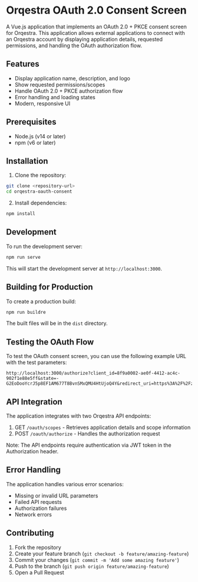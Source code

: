 # Orqestra OAuth 2.0 Consent Screen

A Vue.js application that implements an OAuth 2.0 + PKCE consent screen for Orqestra. This application allows external applications to connect with an Orqestra account by displaying application details, requested permissions, and handling the OAuth authorization flow.

## Features

- Display application name, description, and logo
- Show requested permissions/scopes
- Handle OAuth 2.0 + PKCE authorization flow
- Error handling and loading states
- Modern, responsive UI

## Prerequisites

- Node.js (v14 or later)
- npm (v6 or later)

## Installation

1. Clone the repository:
```bash
git clone <repository-url>
cd orqestra-oauth-consent
```

2. Install dependencies:
```bash
npm install
```

## Development

To run the development server:

```bash
npm run serve
```

This will start the development server at `http://localhost:3000`.

## Building for Production

To create a production build:

```bash
npm run buildre
```

The built files will be in the `dist` directory.

## Testing the OAuth Flow

To test the OAuth consent screen, you can use the following example URL with the test parameters:

```
http://localhost:3000/authorize?client_id=8f9a0002-ae0f-4412-ac4c-902f1e88e5ff&state=-G2EoDooYcrJ5p8EF1AM677T8BvnSMxQMU4HtUjoQ4Y&redirect_uri=https%3A%2F%2Fzapier.com%2Fdashboard%2Fauth%2Foauth%2Freturn%2FApp222291CLIAPI%2F&response_type=code&scope=conversion&code_challenge=BSupaW6JDyiPDgU4HM8wkLj94DELW0BvsxPAoO2d5XA&code_challenge_method=S256
```

## API Integration

The application integrates with two Orqestra API endpoints:

1. GET `/oauth/scopes` - Retrieves application details and scope information
2. POST `/oauth/authorize` - Handles the authorization request

Note: The API endpoints require authentication via JWT token in the Authorization header.

## Error Handling

The application handles various error scenarios:

- Missing or invalid URL parameters
- Failed API requests
- Authorization failures
- Network errors

## Contributing

1. Fork the repository
2. Create your feature branch (`git checkout -b feature/amazing-feature`)
3. Commit your changes (`git commit -m 'Add some amazing feature'`)
4. Push to the branch (`git push origin feature/amazing-feature`)
5. Open a Pull Request
